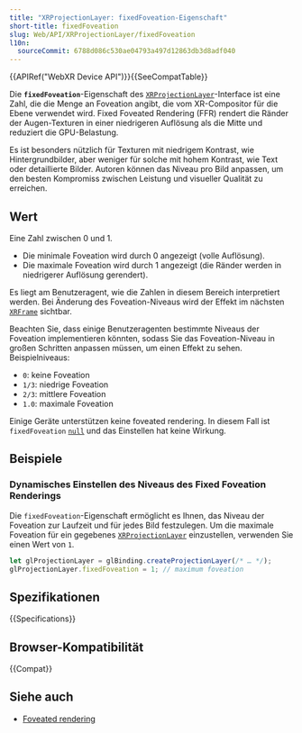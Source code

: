 ```yaml
---
title: "XRProjectionLayer: fixedFoveation-Eigenschaft"
short-title: fixedFoveation
slug: Web/API/XRProjectionLayer/fixedFoveation
l10n:
  sourceCommit: 6788d086c530ae04793a497d12863db3d8adf040
---
```


{{APIRef("WebXR Device API")}}{{SeeCompatTable}}

Die **`fixedFoveation`**-Eigenschaft des [`XRProjectionLayer`](/de/docs/Web/API/XRProjectionLayer)-Interface ist eine Zahl, die die Menge an Foveation angibt, die vom XR-Compositor für die Ebene verwendet wird. Fixed Foveated Rendering (FFR) rendert die Ränder der Augen-Texturen in einer niedrigeren Auflösung als die Mitte und reduziert die GPU-Belastung.

Es ist besonders nützlich für Texturen mit niedrigem Kontrast, wie Hintergrundbilder, aber weniger für solche mit hohem Kontrast, wie Text oder detaillierte Bilder. Autoren können das Niveau pro Bild anpassen, um den besten Kompromiss zwischen Leistung und visueller Qualität zu erreichen.

## Wert

Eine Zahl zwischen 0 und 1.

- Die minimale Foveation wird durch 0 angezeigt (volle Auflösung).
- Die maximale Foveation wird durch 1 angezeigt (die Ränder werden in niedrigerer Auflösung gerendert).

Es liegt am Benutzeragent, wie die Zahlen in diesem Bereich interpretiert werden. Bei Änderung des Foveation-Niveaus wird der Effekt im nächsten [`XRFrame`](/de/docs/Web/API/XRFrame) sichtbar.

Beachten Sie, dass einige Benutzeragenten bestimmte Niveaus der Foveation implementieren könnten, sodass Sie das Foveation-Niveau in großen Schritten anpassen müssen, um einen Effekt zu sehen. Beispielniveaus:

- `0`: keine Foveation
- `1/3`: niedrige Foveation
- `2/3`: mittlere Foveation
- `1.0`: maximale Foveation

Einige Geräte unterstützen keine foveated rendering. In diesem Fall ist `fixedFoveation` [`null`](/de/docs/Web/JavaScript/Reference/Operators/null) und das Einstellen hat keine Wirkung.

## Beispiele

### Dynamisches Einstellen des Niveaus des Fixed Foveation Renderings

Die `fixedFoveation`-Eigenschaft ermöglicht es Ihnen, das Niveau der Foveation zur Laufzeit und für jedes Bild festzulegen. Um die maximale Foveation für ein gegebenes [`XRProjectionLayer`](/de/docs/Web/API/XRProjectionLayer) einzustellen, verwenden Sie einen Wert von `1`.

```js
let glProjectionLayer = glBinding.createProjectionLayer(/* … */);
glProjectionLayer.fixedFoveation = 1; // maximum foveation
```

## Spezifikationen

{{Specifications}}

## Browser-Kompatibilität

{{Compat}}

## Siehe auch

- [Foveated rendering](https://en.wikipedia.org/wiki/Foveated_rendering)

